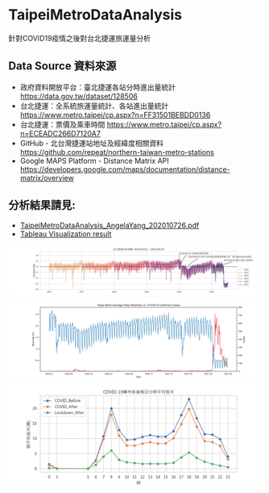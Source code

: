 # TaipeiMetroDataAnalysis
 針對COVID19疫情之後對台北捷運旅運量分析

## Data Source 資料來源
* 政府資料開放平台：臺北捷運各站分時進出量統計 https://data.gov.tw/dataset/128506
* 台北捷運：全系統旅運量統計、各站進出量統計 https://www.metro.taipei/cp.aspx?n=FF31501BEBDD0136
* 台北捷運：票價及乘車時間 https://www.metro.taipei/cp.aspx?n=ECEADC266D7120A7
* GitHub - 北台灣捷運站地址及經緯度相關資料 https://github.com/repeat/northern-taiwan-metro-stations
* Google MAPS Platform - Distance Matrix API https://developers.google.com/maps/documentation/distance-matrix/overview

## 分析結果請見: 
* [TaipeiMetroDataAnalysis_AngelaYang_202010726.pdf](https://github.com/Fibercat/TaipeiMetroDataAnalysis/blob/main/TaipeiMetroDataAnalysis_AngelaYang_202010726.pdf)
* [Tableau Visualization result](https://public.tableau.com/views/Taipei_Metro_under_COVID-19_20210729/COVID-19?:language=zh-TW&publish=yes&:display_count=n&:origin=viz_share_link)

![image](https://github.com/Fibercat/TaipeiMetroDataAnalysis/blob/main/charts/DailyRidership_2016to202106.png)
![image](https://github.com/Fibercat/TaipeiMetroDataAnalysis/blob/main/charts/DailyRidership_vs_Covid19Cases.png)
![image](https://github.com/Fibercat/TaipeiMetroDataAnalysis/blob/main/charts/COVID19_HourlyRoutesTripsComparison.png)

